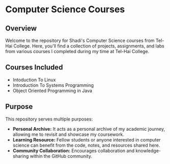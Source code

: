 # Computer Science Courses

## Overview
Welcome to the repository for Shadi's Computer Science courses from Tel-Hai College. Here, you'll find a collection of projects, assignments, and labs from various courses I completed during my time at Tel-Hai College.

## Courses Included
- Intoduction To Linux
- Introduction To Systems Programming
- Object Oriented Programming in Java


## Purpose
This repository serves multiple purposes:
- **Personal Archive:** It acts as a personal archive of my academic journey, allowing me to revisit and showcase my coursework.
- **Learning Resource:** Fellow students or anyone interested in computer science can benefit from the code, notes, and resources shared here.
- **Community Collaboration:** Encourages collaboration and knowledge-sharing within the GitHub community.
